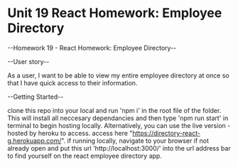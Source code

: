 # Unit 19 React Homework: Employee Directory

--Homework 19 -  React Homework: Employee Directory--

--User story--

As a user, I want to be able to view my entire employee directory at once so that I have quick access to their information.

--Getting Started--

clone this repo into your local and run 'npm i' in the root file of the folder. 
This will install all neccesary dependancies and then type 'npm run start' in terminal to begin hosting locally.
Alternatively, you can use the live version - hosted by heroku to access. access here "https://directory-react-g.herokuapp.com/". if running locally, navigate to your browser if not already open and put this url 'http://localhost:3000/' into the url address bar to find yourself on the react employee directory app. 
